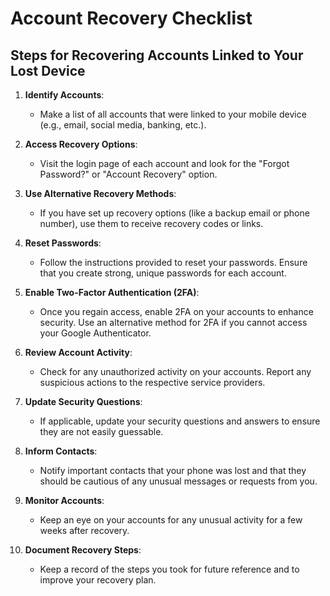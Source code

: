 # Account Recovery Checklist

## Steps for Recovering Accounts Linked to Your Lost Device

1. **Identify Accounts**: 
   - Make a list of all accounts that were linked to your mobile device (e.g., email, social media, banking, etc.).

2. **Access Recovery Options**:
   - Visit the login page of each account and look for the "Forgot Password?" or "Account Recovery" option.

3. **Use Alternative Recovery Methods**:
   - If you have set up recovery options (like a backup email or phone number), use them to receive recovery codes or links.

4. **Reset Passwords**:
   - Follow the instructions provided to reset your passwords. Ensure that you create strong, unique passwords for each account.

5. **Enable Two-Factor Authentication (2FA)**:
   - Once you regain access, enable 2FA on your accounts to enhance security. Use an alternative method for 2FA if you cannot access your Google Authenticator.

6. **Review Account Activity**:
   - Check for any unauthorized activity on your accounts. Report any suspicious actions to the respective service providers.

7. **Update Security Questions**:
   - If applicable, update your security questions and answers to ensure they are not easily guessable.

8. **Inform Contacts**:
   - Notify important contacts that your phone was lost and that they should be cautious of any unusual messages or requests from you.

9. **Monitor Accounts**:
   - Keep an eye on your accounts for any unusual activity for a few weeks after recovery.

10. **Document Recovery Steps**:
    - Keep a record of the steps you took for future reference and to improve your recovery plan.
